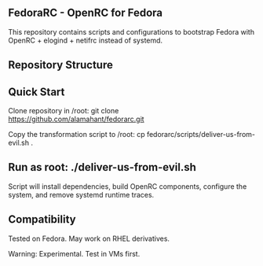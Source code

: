 FedoraRC - OpenRC for Fedora
---
This repository contains scripts and configurations to bootstrap Fedora 
with OpenRC + elogind + netifrc instead of systemd.

Repository Structure
---

Quick Start
---

Clone repository in /root:
git clone https://github.com/alamahant/fedorarc.git

Copy the transformation script to /root:
cp fedorarc/scripts/deliver-us-from-evil.sh .

Run as root:
./deliver-us-from-evil.sh
---

Script will install dependencies, build OpenRC components, configure the system, 
and remove systemd runtime traces.

Compatibility
---

Tested on Fedora. May work on RHEL derivatives.

Warning:
Experimental. Test in VMs first.
